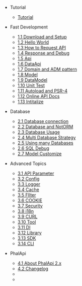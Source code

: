 - Tutorial
  - [Tutorial](v2.0/tutorial.md)

- Fast Development
  - [1.1 Download and Setup](v2.0/download-and-setup.md)
  - [1.2 Hello World](v2.0/hello-world.md)
  - [1.3 How to Request API](v2.0/how-to-request.md)
  - [1.4 Response and Debug](v2.0/response-and-debug.md)
  - [1.5 Api](v2.0/api.md)
  - [1.6 DataApi](v2.0/data-api.md)
  - [1.7 Domain and ADM pattern](v2.0/domain.md)
  - [1.8 Model](v2.0/model.md)
  - [1.9 DataModel](v2.0/database-datamodel.md)
  - [1.10 Unit Test](v2.0/unit-test.md)
  - [1.11 Autoload and PSR-4](v2.0/autoload.md)
  - [1.12 Online API Docs](v2.0/api-docs.md)
  - [1.13 Intitalize](v2.0/init.md)

- Database
  - [2.1 Database connection](v2.0/database-connect.md)
  - [2.2 Database and NotORM](v2.0/database-notorm.md)
  - [2.3 Database Usage](v2.0/database-usage.md)
  - [2.4 Multi Database Strategy](v2.0/database-multi.md)
  - [2.5 Using many Databases](v2.0/database-other.md)
  - [2.6 SQL Debug](v2.0/database-sql-debug.md)
  - [2.7 Model Customize](v2.0/database-model.md)

- Advanced Topics
  - [3.1 API Parameter](v2.0/api-params.md)
  - [3.2 Config](v2.0/config.md)
  - [3.3 Logger](v2.0/logger.md)
  - [3.4 Cache](v2.0/cache.md)
  - [3.5 FIlter](v2.0/filter.md)
  - [3.6 COOKIE](v2.0/cookie.md)
  - [3.7 Security](v2.0/crypt.md)
  - [3.8 i18n](v2.0/i18n.md)
  - [3.9 CURL](v2.0/curl.md)
  - [3.10 Tool](v2.0/tool.md)
  - [3.11 DI](v2.0/di.md)
  - [3.12 Library](v2.0/library.md)
  - [3.13 SDK](v2.0/sdk.md)
  - [3.14 CLI](v2.0/shell.md)

- PhalApi 
  - [4.1 About PhalApi 2.x](v2.0/what-about-2x.md)
  - [4.2 Changelog](v2.0/changelog.md)
  - [](.md)
  - [](.md)

